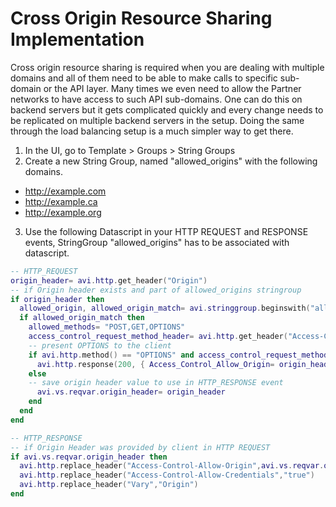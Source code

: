 # Cross	Origin	Resource	Sharing	Implementation

Cross	origin	resource	sharing	is	required	when	you	are	dealing	with	multiple	domains	and	all	of	them
need	to	be	able	to	make	calls	to	specific	sub-domain	or	the	API	layer.	Many	times	we	even	need	to
allow	 the	 Partner	 networks	 to	 have	 access	 to	 such	 API	 sub-domains. One	 can	 do	 this	 on	 backend
servers	but	it	gets	complicated	quickly	and	every	change	needs	to	be	replicated	on	multiple	backend
servers	in	the	setup.	Doing	the	same	through	the	load	balancing	setup	is	a	much	simpler	way	to	get
there.


1. In the UI, go to Template > Groups > String Groups
2. Create a new String Group, named "allowed_origins" with the following domains.
  - http://example.com
  - http://example.ca
  - http://example.org
3. Use the following Datascript in your HTTP REQUEST and RESPONSE events, StringGroup  "allowed_origins" has to be associated with datascript.

```lua
-- HTTP_REQUEST
origin_header= avi.http.get_header("Origin")
-- if Origin header exists and part of allowed_origins stringroup
if origin_header then
  allowed_origin, allowed_origin_match= avi.stringgroup.beginswith("allowed_origins", origin_header)
  if allowed_origin_match then
    allowed_methods= "POST,GET,OPTIONS"
    access_control_request_method_header= avi.http.get_header("Access-Control-Request-Method")
    -- present OPTIONS to the client
    if avi.http.method() == "OPTIONS" and access_control_request_method_header then
      avi.http.response(200, { Access_Control_Allow_Origin= origin_header,Access_Control_Allow_Methods= allowed_methods,Access_Control_Allow_Headers= access_control_request_method_header,Access_Control_Max_Age= "86400",Vary= "Origin"})
    else
    -- save origin header value to use in HTTP_RESPONSE event
      avi.vs.reqvar.origin_header= origin_header
    end
  end
end
```

```lua
-- HTTP_RESPONSE
-- if Origin Header was provided by client in HTTP REQUEST
if avi.vs.reqvar.origin_header then
  avi.http.replace_header("Access-Control-Allow-Origin",avi.vs.reqvar.origin_header)
  avi.http.replace_header("Access-Control-Allow-Credentials","true")
  avi.http.replace_header("Vary","Origin")
end
```
